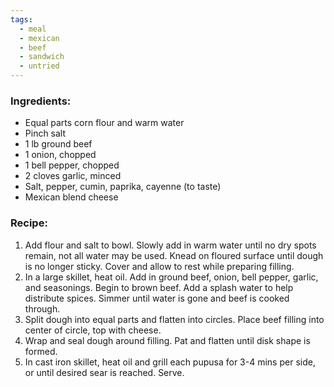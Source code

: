 ```yaml
---
tags:
  - meal
  - mexican
  - beef
  - sandwich
  - untried
---
```

### Ingredients:
- Equal parts corn flour and warm water
- Pinch salt
- 1 lb ground beef
- 1 onion, chopped
- 1 bell pepper, chopped
- 2 cloves garlic, minced
- Salt, pepper, cumin, paprika, cayenne (to taste)
- Mexican blend cheese

### Recipe:
1. Add flour and salt to bowl. Slowly add in warm water until no dry spots remain, not all water may be used. Knead on floured surface until dough is no longer sticky. Cover and allow to rest while preparing filling. 
2. In a large skillet, heat oil. Add in ground beef, onion, bell pepper, garlic, and seasonings. Begin to brown beef. Add a splash water to help distribute spices. Simmer until water is gone and beef is cooked through.
3. Split dough into equal parts and flatten into circles. Place beef filling into center of circle, top with cheese.
4. Wrap and seal dough around filling. Pat and flatten until disk shape is formed. 
5. In cast iron skillet, heat oil and grill each pupusa for 3-4 mins per side, or until desired sear is reached. Serve. 
